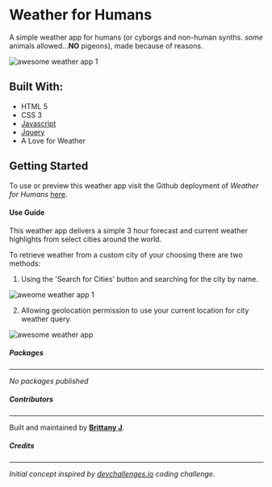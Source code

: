 # Weather for Humans
A simple weather app for humans (or cyborgs and non-human synths. *some* animals allowed...__NO__ pigeons), made because of reasons.

![awesome weather app 1](https://user-images.githubusercontent.com/69128849/142767025-0fe18ff2-2c23-41d0-812f-8bc77495e235.jpg)

## Built With:
* HTML 5
* CSS 3
* [Javascript](https://www.javascript.com/)
* [Jquery](https://jquery.com/)
* A Love for Weather

## Getting Started
To use or preview this weather app visit the Github deployment of *Weather for Humans* [here](https://nuka-coder.github.io/Human-Weather-App/).

#### Use Guide
This weather app delivers a simple 3 hour forecast and current weather highlights from select cities around the world.

To retrieve weather from a custom city of your choosing there are two methods:
1. Using the 'Search for Cities' button and searching for the city by name.

![aweome weather app 1](https://user-images.githubusercontent.com/69128849/142766510-ace3cbd8-eb04-4a95-96be-dee717b58bc4.jpg)

2. Allowing geolocation permission to use your current location for city weather query.

![awesome weather app](https://user-images.githubusercontent.com/69128849/142766550-3675d769-3208-4f45-990b-949db9fe9562.jpg)

##### Packages
---
*No packages published*
##### Contributors
---
Built and maintained by [__Brittany J__](https://github.com/nuka-coder).
##### Credits
---
*Initial concept inspired by [devchallenges.io](https://devchallenges.io/challenges/mM1UIenRhK808W8qmLWv) coding challenge*.
